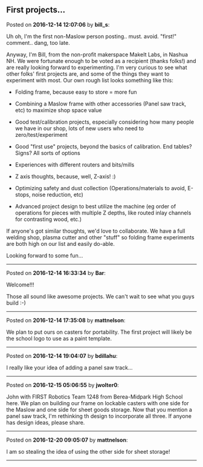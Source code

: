 ## First projects...
Posted on **2016-12-14 12:07:06** by **bill_s**:

Uh oh, I'm the first non-Maslow person posting.. must. avoid. "first!" comment.. dang, too late.



Anyway, I'm Bill, from the non-profit makerspace MakeIt Labs, in Nashua NH. We were fortunate enough to be voted as a recipient (thanks folks!) and are really looking forward to experimenting. I'm very curious to see what other folks' first projects are, and some of the things they want to experiment with most. Our own rough list looks something like this:



- Folding frame, because easy to store = more fun

- Combining a Maslow frame with other accessories (Panel saw track, etc) to maximize shop space value

- Good test/calibration projects, especially considering how many people we have in our shop, lots of new users who need to zero/test/experiment

- Good "first use" projects, beyond the basics of calibration. End tables? Signs? All sorts of options

- Experiences with different routers and bits/mills

- Z axis thoughts, because, well, Z-axis! :)

- Optimizing safety and dust collection (Operations/materials to avoid, E-stops, noise reduction, etc)

- Advanced project design to  best utilize the machine (eg order of operations for pieces with multiple Z depths, like routed inlay channels for contrasting wood, etc.)



If anyone's got similar thoughts, we'd love to collaborate. We have a full welding shop, plasma cutter and other "stuff" so folding frame experiments are both high on our list and easily do-able.



Looking forward to some fun...

---

Posted on **2016-12-14 16:33:34** by **Bar**:

Welcome!!!



Those all sound like awesome projects. We can't wait to see what you guys build :-)

---

Posted on **2016-12-14 17:35:08** by **mattnelson**:

We plan to put ours on casters for portability.  The first project will likely be the school logo to use as a paint template.

---

Posted on **2016-12-14 19:04:07** by **bdillahu**:

I really like your idea of adding a panel saw track...

---

Posted on **2016-12-15 05:06:55** by **jwolter0**:

John with FIRST Robotics Team 1248 from Berea-Midpark High School here.  We plan on building our frame on lockable casters with one side for the Maslow and one side for sheet goods storage.  Now that you mention a panel saw track, I'm rethinking th design to incorporate all three.  If anyone has design ideas, please share.

---

Posted on **2016-12-20 09:05:07** by **mattnelson**:

I am so stealing the idea of using the other side for sheet storage!

---

